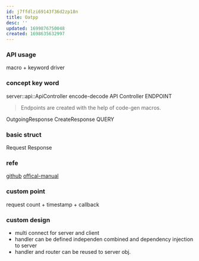 ```yaml
---
id: j7ffdlzi69143f36d2zp18n
title: Oatpp
desc: ''
updated: 1699876750048
created: 1698635632997
---
```

### API usage
macro + keyword driver

### concept key word
server::api::ApiController
encode-decode
API Controller
ENDPOINT
> Endpoints are created with the help of code-gen macros.

OutgoingResponse
CreateResponse
QUERY

### basic struct
Request
Response


### refe
[github](https://github.com/oatpp/oatpp)
[offical-manual](https://oatpp.io/docs/start/)


### custom point
request count + timestamp + callback

### custom design
- multi connect for server and client
- handler can be defined independen combined and dependency injection to server
- handler and router can be reused to server obj.